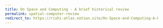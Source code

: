 ```yaml
---
title: On Space and Computing - A brief historical review
permalink: spatial-computer-review
redirect_to: https://rishi-atlas.notion.site/On-Space-and-Computing-A-brief-historical-review-2cc72e2a730944d1a5f65faf1942aa8f
---
```


